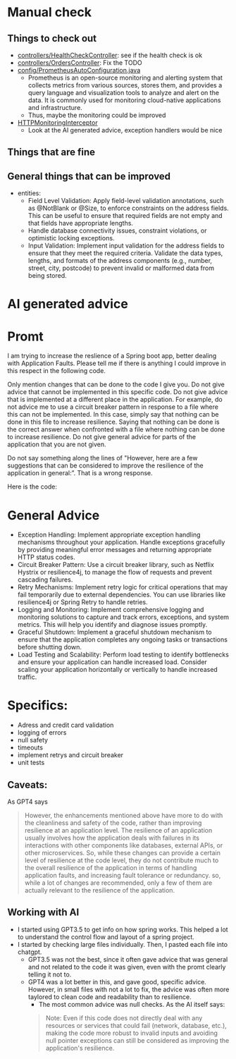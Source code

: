 # Manual check
## Things to check out
- [controllers/HealthCheckController](../src/main/java/works/weave/socks/orders/controllers/HealthCheckController.java): see if the health check is ok
- [controllers/OrdersController](../src/main/java/works/weave/socks/orders/controllers/OrdersController.java): Fix the TODO
- [config/PrometheusAutoConfiguration.java](../src/main/java/works/weave/socks/orders/config/PrometheusAutoConfiguration.java)
  - Prometheus is an open-source monitoring and alerting system that collects metrics from various sources, stores them, and provides a query language and visualization tools to analyze and alert on the data. It is commonly used for monitoring cloud-native applications and infrastructure.
  - Thus, maybe the monitoring could be improved
- [HTTPMonitoringInterceptor](../src/main/java/works/weave/socks/orders/middleware/HTTPMonitoringInterceptor.java)
  - Look at the AI generated advice, exception handlers would be nice

## Things that are fine

## General things that can be improved
- entities:
  - Field Level Validation: Apply field-level validation annotations, such as @NotBlank or @Size, to enforce constraints on the address fields. This can be useful to ensure that required fields are not empty and that fields have appropriate lengths.
  - Handle database connectivity issues, constraint violations, or optimistic locking exceptions.
  - Input Validation: Implement input validation for the address fields to ensure that they meet the required criteria. Validate the data types, lengths, and formats of the address components (e.g., number, street, city, postcode) to prevent invalid or malformed data from being stored.

# AI generated advice

# Promt
I am trying to increase the reslience of a Spring boot app, better dealing with Application Faults. Please tell me if there is anything I could improve in this respect in the following code.

Only mention changes that can be done to the code I give you. Do not give advice that cannot be implemented in this specific code. Do not give advice that is implemented at a different place in the application. For example, do not advice me to use a circuit breaker pattern in response to a file where this can not be implemented. In this case, simply say that nothing can be done in this file to increase resilience. Saying that nothing can be done is the correct answer when confronted with a file where nothing can be done to increase resilience. Do not give general advice for parts of the application that you are not given. 

Do not say something along the lines of "However, here are a few suggestions that can be considered to improve the resilience of the application in general:”. That is a wrong response.

Here is the code:


# General Advice 
- Exception Handling: Implement appropriate exception handling mechanisms throughout your application. Handle exceptions gracefully by providing meaningful error messages and returning appropriate HTTP status codes.
- Circuit Breaker Pattern: Use a circuit breaker library, such as Netflix Hystrix or resilience4j, to manage the flow of requests and prevent cascading failures.
- Retry Mechanisms: Implement retry logic for critical operations that may fail temporarily due to external dependencies. You can use libraries like resilience4j or Spring Retry to handle retries.
- Logging and Monitoring: Implement comprehensive logging and monitoring solutions to capture and track errors, exceptions, and system metrics. This will help you identify and diagnose issues promptly.
- Graceful Shutdown: Implement a graceful shutdown mechanism to ensure that the application completes any ongoing tasks or transactions before shutting down.
- Load Testing and Scalability: Perform load testing to identify bottlenecks and ensure your application can handle increased load. Consider scaling your application horizontally or vertically to handle increased traffic.




# Specifics:
- Adress and credit card validation
- logging of errors
- null safety
- timeouts
- implement retrys and circuit breaker
- unit tests

## Caveats:
As GPT4 says
> However, the enhancements mentioned above have more to do with the cleanliness and safety of the code, rather than improving resilience at an application level. The resilience of an application usually involves how the application deals with failures in its interactions with other components like databases, external APIs, or other microservices. So, while these changes can provide a certain level of resilience at the code level, they do not contribute much to the overall resilience of the application in terms of handling application faults, and increasing fault tolerance or redundancy.
so, while a lot of changes are recommended, only a few of them are actually relevant to the resilience of the application.

## Working with AI
- I started using GPT3.5 to get info on how spring works. This helped a lot to understand the control flow and layout of a spring project.
- I started by checking large files individually. Then, I pasted each file into chatgpt.
  - GPT3.5 was not the best, since it often gave advice that was general and not related to the code it was given, even with the promt clearly telling it not to.
  - GPT4 was a lot better in this, and gave good, specific advice. However, in small files with not a lot to fix, the advice was often more taylored to clean code and readability than to resilience.
    - The most common advice was null checks. As the AI itself says:
    > Note: Even if this code does not directly deal with any resources or services that could fail (network, database, etc.), making the code more robust to invalid inputs and avoiding null pointer exceptions can still be considered as improving the application's resilience.
